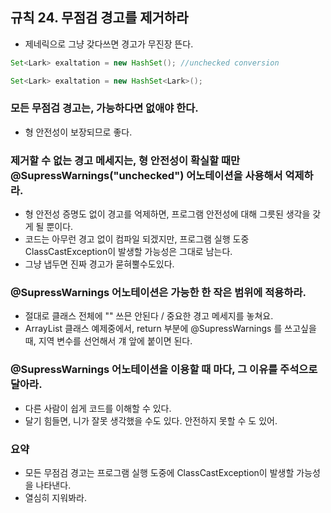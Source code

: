 ## 규칙 24. 무점검 경고를 제거하라

 - 제네릭으로 그냥 갖다쓰면 경고가 무진장 뜬다.

 ``` JAVA
 Set<Lark> exaltation = new HashSet(); //unchecked conversion

 Set<Lark> exaltation = new HashSet<Lark>();
 ```

### 모든 무점검 경고는, 가능하다면 없애야 한다.
 - 형 안전성이 보장되므로 좋다.

### 제거할 수 없는 경고 메세지는, 형 안전성이 확실할 때만 @SupressWarnings("unchecked") 어노테이션을 사용해서 억제하라.
 - 형 안전성 증명도 없이 경고를 억제하면, 프로그램 안전성에 대해 그릇된 생각을 갖게 될 뿐이다.
 - 코드는 아무런 경고 없이 컴파일 되겠지만, 프로그램 실행 도중 ClassCastException이 발생할 가능성은 그대로 남는다.
 - 그냥 냅두면 진짜 경고가 묻혀뿔수도있다.

### @SupressWarnings 어노테이션은 가능한 한 작은 범위에 적용하라.
 - 절대로 클래스 전체에 "" 쓰믄 안된다 / 중요한 경고 메세지를 놓쳐요.
 - ArrayList 클래스 예제중에서, return 부분에 @SupressWarnings 를 쓰고싶을 때, 지역 변수를 선언해서 걔 앞에 붙이면 된다.

### @SupressWarnings 어노테이션을 이용할 때 마다, 그 이유를 주석으로 달아라.
 - 다른 사람이 쉽게 코드를 이해할 수 있다.
 - 달기 힘들면, 니가 잘못 생각했을 수도 있다. 안전하지 못할 수 도 있어.


### 요약
 - 모든 무점검 경고는 프로그램 실행 도중에 ClassCastException이 발생할 가능성을 나타낸다.
 - 열심히 지워봐라.
 
